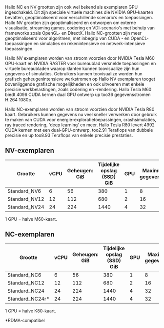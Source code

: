 
Hallo NC en NV grootten zijn ook wel bekend als exemplaren GPU ingeschakeld. Dit zijn speciale virtuele machines die NVIDIA GPU-kaarten bevatten, geoptimaliseerd voor verschillende scenario’s en toepassingen. Hallo NV grootten zijn geoptimaliseerd en ontworpen om externe visualisatie, streaming games, codering en VDI-scenario's met behulp van frameworks zoals OpenGL- en DirectX. Hallo NC-grootten zijn meer geoptimaliseerd voor algoritmen, met inbegrip van CUDA - en OpenCL-toepassingen en simulaties en rekenintensieve en netwerk-intensieve toepassingen. 


Hallo NV exemplaren worden van stroom voorzien door NVIDIA Tesla M60 GPU-kaart en NVIDIA RASTER voor bureaublad versnelde toepassingen en virtuele bureaubladen waarop klanten kunnen toovisualize zijn hun gegevens of simulaties. Gebruikers kunnen toovisualize worden hun grafisch geheugenintensieve werkstromen op Hallo NV exemplaren tooget bovenliggende grafische mogelijkheden en ook uitvoeren met enkele precisie werkbelastingen, zoals codering en -rendering. Hallo Tesla M60 biedt 4096 CUDA kernen dual GPU ontwerp up too36 gegevensstromen H.264 1080p. 

Hallo NC-exemplaren worden van stroom voorzien door NVIDIA Tesla R80 kaart. Gebruikers kunnen gegevens nu veel sneller verwerken door gebruik te maken van CUDA voor energie-exploratietoepassingen, crashsimulaties, ray traced rendering, 'deep learning' en meer. Hallo Tesla R80 levert 4992 CUDA kernen met een dual-GPU-ontwerp, too2.91 Teraflops van dubbele precisie en up too8.93 Teraflops van enkele precisie prestaties.

## <a name="nv-instances"></a>NV-exemplaren

| Grootte | vCPU | Geheugen: GiB | Tijdelijke opslag (SSD) GiB | GPU | Maximumaantal gegevensschijven |
| --- | --- | --- | --- | --- | --- |
| Standard_NV6 |6 |56 |380 | 1 | 8 |
| Standard_NV12 |12 |112 |680 | 2 | 16 |
| Standard_NV24 |24 |224 |1440 | 4 | 32 |

1 GPU = halve M60-kaart.

## <a name="nc-instances"></a>NC-exemplaren

| Grootte | vCPU | Geheugen: GiB | Tijdelijke opslag (SSD) GiB | GPU | Maximumaantal gegevensschijven |
| --- | --- | --- | --- | --- | --- |
| Standard_NC6 |6 |56 | 380 | 1 | 8 |
| Standard_NC12 |12 |112 | 680 | 2 | 16 |
| Standard_NC24 |24 |224 | 1440 | 4 | 32 |
| Standard_NC24r* |24 |224 | 1440 | 4 | 32 |

1 GPU = halve K80-kaart.

*RDMA-compatibel


